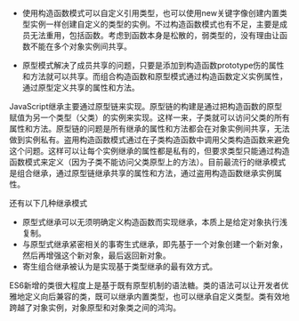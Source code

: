 * 使用构造函数模式可以自定义引用类型，也可以使用new关键字像创建内置类型实例一样创建自定义的类型的实例。不过构造函数模式也有不足，主要是成员无法重用，包括函数。考虑到函数本身是松散的，弱类型的，没有理由让函数不能在多个对象实例间共享。

* 原型模式解决了成员共享的问题，只要是添加到构造函数prototype伤的属性和方法就可以共享。而组合构造函数和原型模式通过构造函数定义实例属性，通过原型定义共享的属性和方法。

JavaScript继承主要通过原型链来实现。原型链的构建是通过把构造函数的原型赋值为另一个类型（父类）的实例来实现。这样一来，子类就可以访问父类的所有属性和方法。原型链的问题是所有继承的属性和方法都会在对象实例间共享，无法做到实例私有。盗用构造函数模式通过在子类构造函数中调用父类构造函数来避免这个问题。这样可以让每个实例继承的属性都是私有的，但要求类型只能通过构造函数模式来定义（因为子类不能访问父类原型上的方法）。目前最流行的继承模式是组合继承，通过原型链继承共享的属性和方法，通过盗用构造函数继承实例属性。

还有以下几种继承模式
* 原型式继承可以无须明确定义构造函数而实现继承，本质上是给定对象执行浅复制。
* 与原型式继承紧密相关的事寄生式继承，即先基于一个对象创建一个新对象，然后再增强这个新对象，最后返回新对象。
* 寄生组合继承被认为是实现基于类型继承的最有效方式。

ES6新增的类很大程度上是基于既有原型机制的语法糖。类的语法可以让开发者优雅地定义向后兼容的类，既可以继承内置类型，也可以继承自定义类型。类有效地跨越了对象实例，对象原型和对象类之间的鸿沟。
